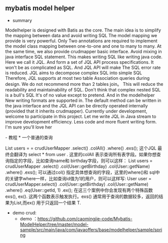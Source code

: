 
## mybatis model helper
- summary
  <p>
Modelhelper is designed with Batis as the core. The main idea is to simplify the mapping between data and avoid writing SQL The model mapping we provide is very powerful. Only
Two annotations are required to implement the model class mapping between one-to-one and one to many to many. At the same time, we also provide crudmapper basic interface. Avoid mixing in java interface
SQL statement. This makes writing SQL like writing java code. Here we call it JQL. And form a set of JQL API process specifications. It won't be as complicated as SQL. And JQL API will make
The SQL error rate is reduced. JQL aims to decompose complex SQL into simple SQL Therefore, JQL supports at most two table Association queries during design. We do not recommend more than 2 tables
join。 This will reduce the readability and maintainability of SQL. Don't think that complex nested SQL is a bull's SQL It's of no value except to pretend. And in the modelhelper
New writing formats are supported in. The default method can be written in the java interface and the JQL API can be directly operated internally (provided that it inherits crudmapper).
Currently under development, welcome to participate in this project. Let me write JQL in Java stream to improve development efficiency. Less code and more fluent writing form. I'm sure you'll love her 
  <p>
- 教程
  * 一个普通的查询   
  <p>
    List<User> users =  = crudUserMapper
                .select()
                .colAll()
                .where()
                .exs(); 这个JQL 最终会翻译为 select * from user . 这里的colAll 表示查询所有表字段。如果你想查询指定的字段，比如查询name和 birthday字段，则可以这样：
    List<User> users = crudUserMapper
                .select()
                .col(User::getBirthday)
                .col(User::getName)
                .where()
                .exs(); 可以通过col() 指定具体想查询的字段，这里的where()和 sql中的关键字where一样，比如查询id值为1的用户，则可以这样写:
    User user = crudUserMapper.select()
                .col(User::getBirthday)
                .col(User::getName)
                .where()
                .eq(User::getId, 1)
                .ex(); 在这三个案例中你会发现有两个特殊函数 exs(), ex(). 这两个函数表示触发执行。exs() 通常用于查询的数据较多，返回的结果为List<T>,而ex() 用于只返回一个结果 T.
    
    
  </p>  

    
 
- demo crud:
  - demo ：https://github.com/caomingjie-code/Mybatis-ModelHelper/tree/master/model-sample/src/main/java/com/javaoffers/base/modelhelper/sample/spring
    
